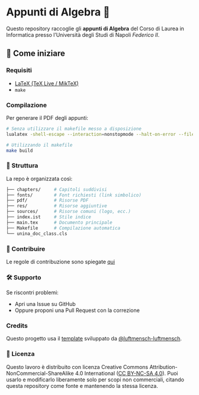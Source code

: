 # Appunti di Algebra 📘

Questo repository raccoglie gli **appunti di Algebra** del Corso di Laurea in Informatica presso l’Università degli Studi di Napoli *Federico II*.

## 🚀 Come iniziare

### Requisiti
- [LaTeX (TeX Live / MikTeX)](https://www.latex-project.org/get/)
- `make`

### Compilazione
Per generare il PDF degli appunti:
```bash
# Senza utilizzare il makefile messo a disposizione
lualatex -shell-escape --interaction=nonstopmode --halt-on-error --file-line-error

# Utilizzando il makefile
make build
```
### 📂 Struttura
La repo è organizzata così:
```bash
├── chapters/     # Capitoli suddivisi
├── fonts/        # Font richiesti (link simbolico)
├── pdf/          # Risorse PDF
├── res/          # Risorse aggiuntive
├── sources/      # Risorse comuni (logo, ecc.)
├── index.ist     # Stile indice
├── main.tex      # Documento principale
├── Makefile      # Compilazione automatica
└── unina_doc_class.cls
```
### 🤝 Contribuire
Le regole di contribuzione sono spiegate [qui](./CONTRIBUTING.md)

### 🛠 Supporto

Se riscontri problemi:
* Apri una Issue su GitHub
* Oppure proponi una Pull Request con la correzione

### Credits
Questo progetto usa il [template](./unina_doc_class.cls) sviluppato da [@luftmensch-luftmensch](https://github.com/luftmensch-luftmensch).

### 📄 Licenza
Questo lavoro è distribuito con licenza Creative Commons Attribution-NonCommercial-ShareAlike 4.0 International ([CC BY-NC-SA 4.0](./LICENSE)).
Puoi usarlo e modificarlo liberamente solo per scopi non commerciali, citando questa repository come fonte e mantenendo la stessa licenza.
